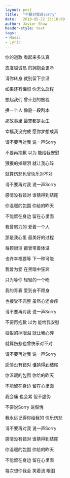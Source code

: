 ```yaml
---
layout:	post
title:	"不要对我说sorry"
date:	2019-05-22 13:18:09
author: Javier Shaw
header-style: text
tags:
- Music
- Lyric
---
```

你的道歉 看起来多认真

态度越诚恳 的拥抱会更冷

请你转身 就别留下余温

如果还有悔恨 你怎么启程

想起我们 曾计划的旅程

换一个人 像删一段剧本

那故事里 最笨都是女生

幸福我没完成 愿你梦想成真

请不要再对我 说一声Sorry

不要再抱歉 以为 能给我安慰

狠狠的掉眼泪 就让我心碎

就算伤悲也曾快乐对不对

请不要再对我 说一声Sorry

感情没有错对 谁猜得到结尾

你温暖的包围 你给的昨天

不能留在身边 留在心里面

我曾努力的 爱着一个人

那是我心里 最美好的过程

每颗眼泪 都曾带着体温

也许幸福要等 下一种可能

我曾为爱 在黑暗中狂奔

只为等你 轻轻的一个吻

我的青春 爱到奋不顾身

也接受不完整 虽然心还会疼

请不要再对我 说一声Sorry

不要再抱歉 以为 能给我安慰

狠狠的掉眼泪 就让我心碎

就算伤悲也曾快乐对不对

请不要再对我 说一声Sorry

感情没有错对 谁猜得到结尾

你温暖的包围 你给的昨天

不能留在身边 留在心里面

我会痛 也会累 但不虚伪

不要说Sorry 说惭愧

我永远记得你给我的 快乐伤悲

请不要再对我 说一声Sorry

感情没有错对 谁猜得到结尾

你温暖的包围 你给的昨天

不能留在身边 留在心里面

每次想你我会 笑着流 眼泪

